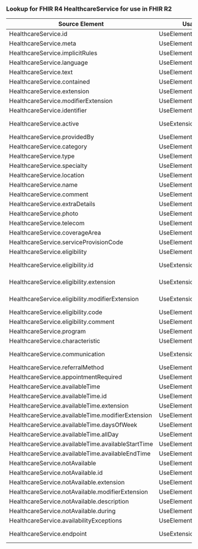 ### Lookup for FHIR R4 HealthcareService for use in FHIR R2

| Source Element | Usage | Target |
| -------------- | ----- | ------ |
| HealthcareService.id | UseElementSameName | HealthcareService.id |
| HealthcareService.meta | UseElementSameName | HealthcareService.meta |
| HealthcareService.implicitRules | UseElementSameName | HealthcareService.implicitRules |
| HealthcareService.language | UseElementSameName | HealthcareService.language |
| HealthcareService.text | UseElementSameName | HealthcareService.text |
| HealthcareService.contained | UseElementSameName | HealthcareService.contained |
| HealthcareService.extension | UseElementSameName | HealthcareService.extension |
| HealthcareService.modifierExtension | UseElementSameName | HealthcareService.modifierExtension |
| HealthcareService.identifier | UseElementSameName | HealthcareService.identifier |
| HealthcareService.active | UseExtension | http://hl7.org/fhir/4.0/StructureDefinition/extension-HealthcareService.active |
| HealthcareService.providedBy | UseElementSameName | HealthcareService.providedBy |
| HealthcareService.category | UseElementSameName | HealthcareService.serviceCategory |
| HealthcareService.type | UseElementSameName | HealthcareService.serviceType.type |
| HealthcareService.specialty | UseElementSameName | HealthcareService.serviceType.specialty |
| HealthcareService.location | UseElementSameName | HealthcareService.location |
| HealthcareService.name | UseElementSameName | HealthcareService.serviceName |
| HealthcareService.comment | UseElementSameName | HealthcareService.comment |
| HealthcareService.extraDetails | UseElementSameName | HealthcareService.extraDetails |
| HealthcareService.photo | UseElementSameName | HealthcareService.photo |
| HealthcareService.telecom | UseElementSameName | HealthcareService.telecom |
| HealthcareService.coverageArea | UseElementSameName | HealthcareService.coverageArea |
| HealthcareService.serviceProvisionCode | UseElementSameName | HealthcareService.serviceProvisionCode |
| HealthcareService.eligibility | UseElementSameName | HealthcareService.eligibility |
| HealthcareService.eligibility.id | UseExtension | http://hl7.org/fhir/4.0/StructureDefinition/extension-HealthcareService.eligibility.id |
| HealthcareService.eligibility.extension | UseExtension | http://hl7.org/fhir/4.0/StructureDefinition/extension-HealthcareService.eligibility.extension |
| HealthcareService.eligibility.modifierExtension | UseExtension | http://hl7.org/fhir/4.0/StructureDefinition/extension-HealthcareService.eligibility.modifierExtension |
| HealthcareService.eligibility.code | UseElementSameName | HealthcareService.eligibility |
| HealthcareService.eligibility.comment | UseElementSameName | HealthcareService.eligibilityNote |
| HealthcareService.program | UseElementSameName | HealthcareService.programName |
| HealthcareService.characteristic | UseElementSameName | HealthcareService.characteristic |
| HealthcareService.communication | UseExtension | http://hl7.org/fhir/4.0/StructureDefinition/extension-HealthcareService.communication |
| HealthcareService.referralMethod | UseElementSameName | HealthcareService.referralMethod |
| HealthcareService.appointmentRequired | UseElementSameName | HealthcareService.appointmentRequired |
| HealthcareService.availableTime | UseElementSameName | HealthcareService.availableTime |
| HealthcareService.availableTime.id | UseElementSameName | HealthcareService.availableTime.id |
| HealthcareService.availableTime.extension | UseElementSameName | HealthcareService.availableTime.extension |
| HealthcareService.availableTime.modifierExtension | UseElementSameName | HealthcareService.availableTime.modifierExtension |
| HealthcareService.availableTime.daysOfWeek | UseElementSameName | HealthcareService.availableTime.daysOfWeek |
| HealthcareService.availableTime.allDay | UseElementSameName | HealthcareService.availableTime.allDay |
| HealthcareService.availableTime.availableStartTime | UseElementSameName | HealthcareService.availableTime.availableStartTime |
| HealthcareService.availableTime.availableEndTime | UseElementSameName | HealthcareService.availableTime.availableEndTime |
| HealthcareService.notAvailable | UseElementSameName | HealthcareService.notAvailable |
| HealthcareService.notAvailable.id | UseElementSameName | HealthcareService.notAvailable.id |
| HealthcareService.notAvailable.extension | UseElementSameName | HealthcareService.notAvailable.extension |
| HealthcareService.notAvailable.modifierExtension | UseElementSameName | HealthcareService.notAvailable.modifierExtension |
| HealthcareService.notAvailable.description | UseElementSameName | HealthcareService.notAvailable.description |
| HealthcareService.notAvailable.during | UseElementSameName | HealthcareService.notAvailable.during |
| HealthcareService.availabilityExceptions | UseElementSameName | HealthcareService.availabilityExceptions |
| HealthcareService.endpoint | UseExtension | http://hl7.org/fhir/4.0/StructureDefinition/extension-HealthcareService.endpoint |
